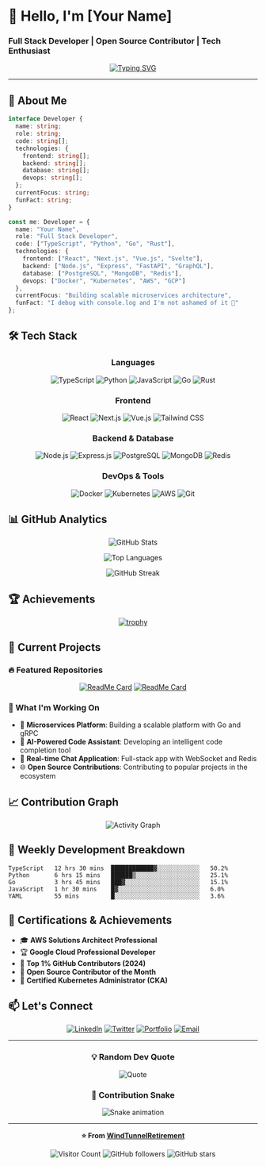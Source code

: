 # 🚀 Hello, I'm [Your Name]
### Full Stack Developer | Open Source Contributor | Tech Enthusiast

<div align="center">
  
[![Typing SVG](https://readme-typing-svg.herokuapp.com?font=Fira+Code&size=22&duration=3000&pause=1000&color=58A6FF&center=true&vCenter=true&width=600&lines=Building+the+future%2C+one+commit+at+a+time;Clean+code+is+not+written+by+following+rules;Always+learning%2C+always+growing)](https://git.io/typing-svg)

</div>

---

## 🎯 About Me

```typescript
interface Developer {
  name: string;
  role: string;
  code: string[];
  technologies: {
    frontend: string[];
    backend: string[];
    database: string[];
    devops: string[];
  };
  currentFocus: string;
  funFact: string;
}

const me: Developer = {
  name: "Your Name",
  role: "Full Stack Developer",
  code: ["TypeScript", "Python", "Go", "Rust"],
  technologies: {
    frontend: ["React", "Next.js", "Vue.js", "Svelte"],
    backend: ["Node.js", "Express", "FastAPI", "GraphQL"],
    database: ["PostgreSQL", "MongoDB", "Redis"],
    devops: ["Docker", "Kubernetes", "AWS", "GCP"]
  },
  currentFocus: "Building scalable microservices architecture",
  funFact: "I debug with console.log and I'm not ashamed of it 🐛"
};
```

## 🛠️ Tech Stack

<div align="center">

### Languages
![TypeScript](https://img.shields.io/badge/TypeScript-3178C6?style=for-the-badge&logo=typescript&logoColor=white)
![Python](https://img.shields.io/badge/Python-3776AB?style=for-the-badge&logo=python&logoColor=white)
![JavaScript](https://img.shields.io/badge/JavaScript-F7DF1E?style=for-the-badge&logo=javascript&logoColor=black)
![Go](https://img.shields.io/badge/Go-00ADD8?style=for-the-badge&logo=go&logoColor=white)
![Rust](https://img.shields.io/badge/Rust-000000?style=for-the-badge&logo=rust&logoColor=white)

### Frontend
![React](https://img.shields.io/badge/React-61DAFB?style=for-the-badge&logo=react&logoColor=black)
![Next.js](https://img.shields.io/badge/Next.js-000000?style=for-the-badge&logo=nextdotjs&logoColor=white)
![Vue.js](https://img.shields.io/badge/Vue.js-4FC08D?style=for-the-badge&logo=vuedotjs&logoColor=white)
![Tailwind CSS](https://img.shields.io/badge/Tailwind_CSS-06B6D4?style=for-the-badge&logo=tailwindcss&logoColor=white)

### Backend & Database
![Node.js](https://img.shields.io/badge/Node.js-339933?style=for-the-badge&logo=nodedotjs&logoColor=white)
![Express.js](https://img.shields.io/badge/Express.js-000000?style=for-the-badge&logo=express&logoColor=white)
![PostgreSQL](https://img.shields.io/badge/PostgreSQL-336791?style=for-the-badge&logo=postgresql&logoColor=white)
![MongoDB](https://img.shields.io/badge/MongoDB-47A248?style=for-the-badge&logo=mongodb&logoColor=white)
![Redis](https://img.shields.io/badge/Redis-DC382D?style=for-the-badge&logo=redis&logoColor=white)

### DevOps & Tools
![Docker](https://img.shields.io/badge/Docker-2496ED?style=for-the-badge&logo=docker&logoColor=white)
![Kubernetes](https://img.shields.io/badge/Kubernetes-326CE5?style=for-the-badge&logo=kubernetes&logoColor=white)
![AWS](https://img.shields.io/badge/AWS-232F3E?style=for-the-badge&logo=amazonaws&logoColor=white)
![Git](https://img.shields.io/badge/Git-F05032?style=for-the-badge&logo=git&logoColor=white)

</div>

## 📊 GitHub Analytics

<div align="center">
  
![GitHub Stats](https://github-readme-stats.vercel.app/api?username=WindTunnelRetirement&show_icons=true&theme=tokyonight&hide_border=true&bg_color=0d1117)

![Top Languages](https://github-readme-stats.vercel.app/api/top-langs/?username=WindTunnelRetirement&layout=compact&theme=tokyonight&hide_border=true&bg_color=0d1117)

![GitHub Streak](https://github-readme-streak-stats.herokuapp.com/?user=WindTunnelRetirement&theme=tokyonight&hide_border=true&background=0d1117)

</div>

## 🏆 Achievements

<div align="center">

[![trophy](https://github-profile-trophy.vercel.app/?username=WindTunnelRetirement&theme=discord&no-frame=true&column=6)](https://github.com/ryo-ma/github-profile-trophy)

</div>

## 🎯 Current Projects

### 🔥 Featured Repositories

<div align="center">

[![ReadMe Card](https://github-readme-stats.vercel.app/api/pin/?username=WindTunnelRetirement&repo=awesome-project-1&theme=tokyonight&hide_border=true&bg_color=0d1117)](https://github.com/WindTunnelRetirement/awesome-project-1)
[![ReadMe Card](https://github-readme-stats.vercel.app/api/pin/?username=WindTunnelRetirement&repo=awesome-project-2&theme=tokyonight&hide_border=true&bg_color=0d1117)](https://github.com/WindTunnelRetirement/awesome-project-2)

</div>

### 🚀 What I'm Working On
- 🔧 **Microservices Platform**: Building a scalable platform with Go and gRPC
- 🤖 **AI-Powered Code Assistant**: Developing an intelligent code completion tool
- 📱 **Real-time Chat Application**: Full-stack app with WebSocket and Redis
- 🌐 **Open Source Contributions**: Contributing to popular projects in the ecosystem

## 📈 Contribution Graph

<div align="center">

![Activity Graph](https://github-readme-activity-graph.vercel.app/graph?username=WindTunnelRetirement&bg_color=0d1117&color=58a6ff&line=58a6ff&point=ffffff&area=true&hide_border=true)

</div>

## 🎨 Weekly Development Breakdown

<!--START_SECTION:waka-->
```text
TypeScript   12 hrs 30 mins  ████████████▓░░░░░░░░░░░░   50.2%
Python       6 hrs 15 mins   ██████▒░░░░░░░░░░░░░░░░░░   25.1%
Go           3 hrs 45 mins   ███▓░░░░░░░░░░░░░░░░░░░░░   15.1%
JavaScript   1 hr 30 mins    █▓░░░░░░░░░░░░░░░░░░░░░░░   6.0%
YAML         55 mins         █░░░░░░░░░░░░░░░░░░░░░░░░   3.6%
```
<!--END_SECTION:waka-->

## 🏅 Certifications & Achievements

- 🎓 **AWS Solutions Architect Professional**
- 🏆 **Google Cloud Professional Developer**
- 🥇 **Top 1% GitHub Contributors (2024)**
- 🌟 **Open Source Contributor of the Month**
- 📜 **Certified Kubernetes Administrator (CKA)**

## 📫 Let's Connect

<div align="center">

[![LinkedIn](https://img.shields.io/badge/LinkedIn-0077B5?style=for-the-badge&logo=linkedin&logoColor=white)](https://linkedin.com/in/yourprofile)
[![Twitter](https://img.shields.io/badge/Twitter-1DA1F2?style=for-the-badge&logo=twitter&logoColor=white)](https://twitter.com/yourhandle)
[![Portfolio](https://img.shields.io/badge/Portfolio-FF5722?style=for-the-badge&logo=web&logoColor=white)](https://yourportfolio.com)
[![Email](https://img.shields.io/badge/Email-D14836?style=for-the-badge&logo=gmail&logoColor=white)](mailto:your.email@example.com)

</div>

---

<div align="center">

### 💡 Random Dev Quote
![Quote](https://quotes-github-readme.vercel.app/api?type=horizontal&theme=tokyonight)

### 🐍 Contribution Snake
![Snake animation](https://github.com/WindTunnelRetirement/WindTunnelRetirement/blob/output/github-contribution-grid-snake-dark.svg)

</div>

---

<div align="center">

**⭐ From [WindTunnelRetirement](https://github.com/WindTunnelRetirement)**

![Visitor Count](https://komarev.com/ghpvc/?username=WindTunnelRetirement&color=brightgreen&style=flat-square)
![GitHub followers](https://img.shields.io/github/followers/WindTunnelRetirement?style=social)
![GitHub stars](https://img.shields.io/github/stars/WindTunnelRetirement?style=social)

</div>
